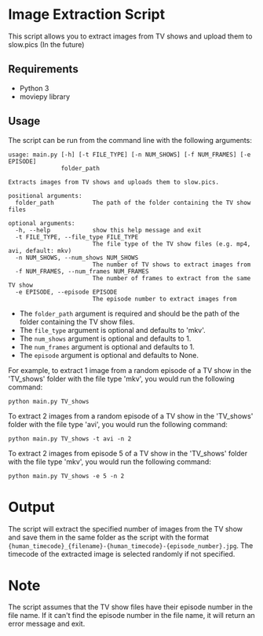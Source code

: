 # Image Extraction Script
This script allows you to extract images from TV shows and upload them to slow.pics (In the future)

## Requirements
- Python 3
- moviepy library
## Usage
The script can be run from the command line with the following arguments:

```
usage: main.py [-h] [-t FILE_TYPE] [-n NUM_SHOWS] [-f NUM_FRAMES] [-e EPISODE]
               folder_path

Extracts images from TV shows and uploads them to slow.pics.

positional arguments:
  folder_path           The path of the folder containing the TV show files

optional arguments:
  -h, --help            show this help message and exit
  -t FILE_TYPE, --file_type FILE_TYPE
                        The file type of the TV show files (e.g. mp4, avi, default: mkv)
  -n NUM_SHOWS, --num_shows NUM_SHOWS
                        The number of TV shows to extract images from
  -f NUM_FRAMES, --num_frames NUM_FRAMES
                        The number of frames to extract from the same TV show
  -e EPISODE, --episode EPISODE
                        The episode number to extract images from
```

- The `folder_path` argument is required and should be the path of the folder containing the TV show files. 
- The `file_type` argument is optional and defaults to 'mkv'. 
- The `num_shows` argument is optional and defaults to 1. 
- The `num_frames` argument is optional and defaults to 1. 
- The `episode` argument is optional and defaults to None.

For example, to extract 1 image from a random episode of a TV show in the 'TV_shows' folder with the file type 'mkv', you would run the following command:
```
python main.py TV_shows
```

To extract 2 images from a random episode of a TV show in the 'TV_shows' folder with the file type 'avi', you would run the following command:
```
python main.py TV_shows -t avi -n 2
```

To extract 2 images from episode 5 of a TV show in the 'TV_shows' folder with the file type 'mkv', you would run the following command:
```
python main.py TV_shows -e 5 -n 2
```

# Output
The script will extract the specified number of images from the TV show and save them in the same folder as the script with the format `{human_timecode}_{filename}-{human_timecode}-{episode_number}.jpg`. 
The timecode of the extracted image is selected randomly if not specified.

# Note
The script assumes that the TV show files have their episode number in the file name. If it can't find the episode number in the file name, it will return an error message and exit.